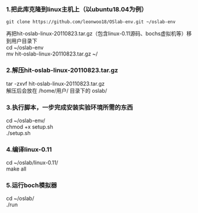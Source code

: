 ### 1.把此库克隆到linux主机上（以ubuntu18.04为例）
```shell
git clone https://github.com/leonwoo18/OSlab-env.git ~/oslab-env  
```
再把hit-oslab-linux-20110823.tar.gz（包含linux-0.11源码、bochs虚拟机等）移到用户目录下  </br>
cd ~/oslab-env  </br>
mv hit-oslab-linux-20110823.tar.gz ~/   </br>


### 2.解压hit-oslab-linux-20110823.tar.gz
tar -zxvf hit-oslab-linux-20110823.tar.gz  </br>
解压后会放在 /home/用户/ 目录下的 oslab/   </br>

### 3.执行脚本，一步完成安装实验环境所需的东西
cd ~/oslab-env/   </br>
chmod +x setup.sh   </br>
./setup.sh    </br>

### 4.编译linux-0.11
cd ~/oslab/linux-0.11/  </br>
make all                 </br>

### 5.运行boch模拟器
cd ~/oslab/        </br>
./run               </br>
